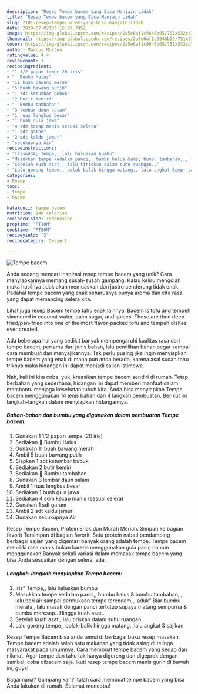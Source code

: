 ```yaml
---
description: "Resep Tempe bacem yang Bisa Manjain Lidah"
title: "Resep Tempe bacem yang Bisa Manjain Lidah"
slug: 2101-resep-tempe-bacem-yang-bisa-manjain-lidah
date: 2020-07-02T03:15:29.745Z
image: https://img-global.cpcdn.com/recipes/2a5e6af1c9646b05/751x532cq70/tempe-bacem-foto-resep-utama.jpg
thumbnail: https://img-global.cpcdn.com/recipes/2a5e6af1c9646b05/751x532cq70/tempe-bacem-foto-resep-utama.jpg
cover: https://img-global.cpcdn.com/recipes/2a5e6af1c9646b05/751x532cq70/tempe-bacem-foto-resep-utama.jpg
author: Marcus Morton
ratingvalue: 4.4
reviewcount: 3
recipeingredient:
- "1 1/2 papan tempe 20 iris"
- "  Bumbu Halus"
- "11 buah bawang merah"
- "5 buah bawang putih"
- "1 sdt ketumbar bubuk"
- "2 butir kemiri"
- "  Bumbu tambahan"
- "3 lembar daun salam"
- "1 ruas lengkus besar"
- "1 buah gula jawa"
- "4 sdm kecap manis sesuai selera"
- "1 sdt garam"
- "2 sdt kaldu jamur"
- "secukupnya Air"
recipeinstructions:
- "Iris&#34; Tempe,, lalu haluskan bumbu"
- "Masukkan tempe kedalam panci,, bumbu halus &amp; bumbu tambahan,,, lalu beri air sampai permukaan tempe terendam,,, aduk&#34; Biar bumbu merata,, lalu masak dengan panci tertutup supaya matang sempurna &amp; bumbu meresap.. Hingga kuah asat.."
- "Setelah kuah asat,, lalu tiriskan dalam suhu ruangan.."
- "Lalu goreng tempe,, bolak-balik hingga matang,, lalu angkat &amp; sajikan"
categories:
- Resep
tags:
- tempe
- bacem

katakunci: tempe bacem 
nutrition: 140 calories
recipecuisine: Indonesian
preptime: "PT10M"
cooktime: "PT56M"
recipeyield: "3"
recipecategory: Dessert

---
```



![Tempe bacem](https://img-global.cpcdn.com/recipes/2a5e6af1c9646b05/751x532cq70/tempe-bacem-foto-resep-utama.jpg)

Anda sedang mencari inspirasi resep tempe bacem yang unik? Cara menyiapkannya memang susah-susah gampang. Kalau keliru mengolah maka hasilnya tidak akan memuaskan dan justru cenderung tidak enak. Padahal tempe bacem yang enak seharusnya punya aroma dan cita rasa yang dapat memancing selera kita.

Lihat juga resep Bacem tempe tahu enak lainnya. Bacem is tofu and tempeh simmered in coconut water, palm sugar, and spices. These are then deep-fried/pan-fried into one of the most flavor-packed tofu and tempeh dishes ever created.

Ada beberapa hal yang sedikit banyak mempengaruhi kualitas rasa dari tempe bacem, pertama dari jenis bahan, lalu pemilihan bahan segar sampai cara membuat dan menyajikannya. Tak perlu pusing jika ingin menyiapkan tempe bacem yang enak di mana pun anda berada, karena asal sudah tahu triknya maka hidangan ini dapat menjadi sajian istimewa.


Nah, kali ini kita coba, yuk, kreasikan tempe bacem sendiri di rumah. Tetap berbahan yang sederhana, hidangan ini dapat memberi manfaat dalam membantu menjaga kesehatan tubuh kita. Anda bisa menyiapkan Tempe bacem menggunakan 14 jenis bahan dan 4 langkah pembuatan. Berikut ini langkah-langkah dalam menyiapkan hidangannya.

<!--inarticleads1-->

##### Bahan-bahan dan bumbu yang digunakan dalam pembuatan Tempe bacem:

1. Gunakan 1 1/2 papan tempe (20 iris)
1. Sediakan  🌹 Bumbu Halus
1. Gunakan 11 buah bawang merah
1. Ambil 5 buah bawang putih
1. Siapkan 1 sdt ketumbar bubuk
1. Sediakan 2 butir kemiri
1. Sediakan  🌹 Bumbu tambahan
1. Gunakan 3 lembar daun salam
1. Ambil 1 ruas lengkus besar
1. Sediakan 1 buah gula jawa
1. Sediakan 4 sdm kecap manis (sesuai selera)
1. Gunakan 1 sdt garam
1. Ambil 2 sdt kaldu jamur
1. Gunakan secukupnya Air


Resep Tempe Bacem, Protein Enak dan Murah Meriah. Simpan ke bagian favorit Tersimpan di bagian favorit. Satu protein nabati pendamping berbagai sajian yang digemari banyak orang adalah tempe. Tempe bacem memiliki rasa manis bukan karena menggunakan gula pasir, namun menggunakan Banyak sekali variasi dalam memasak tempe bacem yang bisa Anda sesuaikan dengan selera, ada. 

<!--inarticleads2-->

##### Langkah-langkah menyiapkan Tempe bacem:

1. Iris&#34; Tempe,, lalu haluskan bumbu
1. Masukkan tempe kedalam panci,, bumbu halus &amp; bumbu tambahan,,, lalu beri air sampai permukaan tempe terendam,,, aduk&#34; Biar bumbu merata,, lalu masak dengan panci tertutup supaya matang sempurna &amp; bumbu meresap.. Hingga kuah asat..
1. Setelah kuah asat,, lalu tiriskan dalam suhu ruangan..
1. Lalu goreng tempe,, bolak-balik hingga matang,, lalu angkat &amp; sajikan


Resep Tempe Bacem bisa anda temui di berbagai buku resep masakan. Tempe bacem adalah salah satu makanan yang tidak asing di telinga masyarakat pada umumnya. Cara membuat tempe bacem yang sedap dan nikmat. Agar tempe dan tahu tak hanya digoreng dan digeprek dengan sambal, coba dibacem saja. Ikuti resep tempe bacem manis gurih di bawah ini, guys! 

Bagaimana? Gampang kan? Itulah cara membuat tempe bacem yang bisa Anda lakukan di rumah. Selamat mencoba!
